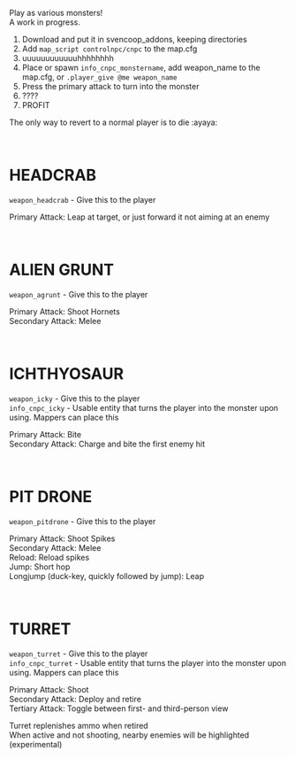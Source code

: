 Play as various monsters!  
A work in progress.  

1) Download and put it in svencoop_addons, keeping directories
2) Add `map_script controlnpc/cnpc` to the map.cfg
3) uuuuuuuuuuuuhhhhhhhh
4) Place or spawn `info_cnpc_monstername`, add weapon_name to the map.cfg, or `.player_give @me weapon_name`
5) Press the primary attack to turn into the monster
6) ????
7) PROFIT

The only way to revert to a normal player is to die :ayaya:

<BR>

# HEADCRAB #  
`weapon_headcrab` - Give this to the player  

Primary Attack: Leap at target, or just forward it not aiming at an enemy


<BR>

# ALIEN GRUNT #  
`weapon_agrunt` - Give this to the player  

Primary Attack: Shoot Hornets  
Secondary Attack: Melee  


<BR>

# ICHTHYOSAUR #  
`weapon_icky` - Give this to the player  
`info_cnpc_icky` - Usable entity that turns the player into the monster upon using. Mappers can place this  

Primary Attack: Bite  
Secondary Attack: Charge and bite the first enemy hit  


<BR>


# PIT DRONE #  
`weapon_pitdrone` - Give this to the player  

Primary Attack: Shoot Spikes  
Secondary Attack: Melee  
Reload: Reload spikes  
Jump: Short hop  
Longjump (duck-key, quickly followed by jump): Leap


<BR>

# TURRET #  
`weapon_turret` - Give this to the player  
`info_cnpc_turret` - Usable entity that turns the player into the monster upon using. Mappers can place this  

Primary Attack: Shoot  
Secondary Attack: Deploy and retire  
Tertiary Attack: Toggle between first- and third-person view  

Turret replenishes ammo when retired  
When active and not shooting, nearby enemies will be highlighted (experimental)  


<BR>
